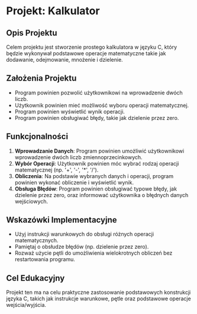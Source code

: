 
# Projekt: Kalkulator

## Opis Projektu
Celem projektu jest stworzenie prostego kalkulatora w języku C, który będzie wykonywał podstawowe operacje matematyczne takie jak dodawanie, odejmowanie, mnożenie i dzielenie.

## Założenia Projektu
- Program powinien pozwolić użytkownikowi na wprowadzenie dwóch liczb.
- Użytkownik powinien mieć możliwość wyboru operacji matematycznej.
- Program powinien wyświetlić wynik operacji.
- Program powinien obsługiwać błędy, takie jak dzielenie przez zero.

## Funkcjonalności
1. **Wprowadzanie Danych**: Program powinien umożliwić użytkownikowi wprowadzenie dwóch liczb zmiennoprzecinkowych.
2. **Wybór Operacji**: Użytkownik powinien móc wybrać rodzaj operacji matematycznej (np. '+', '-', '*', '/').
3. **Obliczenia**: Na podstawie wybranych danych i operacji, program powinien wykonać obliczenie i wyświetlić wynik.
4. **Obsługa Błędów**: Program powinien obsługiwać typowe błędy, jak dzielenie przez zero, oraz informować użytkownika o błędnych danych wejściowych.

## Wskazówki Implementacyjne
- Użyj instrukcji warunkowych do obsługi różnych operacji matematycznych.
- Pamiętaj o obsłudze błędów (np. dzielenie przez zero).
- Rozważ użycie pętli do umożliwienia wielokrotnych obliczeń bez restartowania programu.

## Cel Edukacyjny
Projekt ten ma na celu praktyczne zastosowanie podstawowych konstrukcji języka C, takich jak instrukcje warunkowe, pętle oraz podstawowe operacje wejścia/wyjścia.
